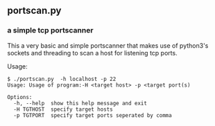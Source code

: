 ## portscan.py
### a simple tcp portscanner

This a very basic and simple portscanner that makes use of python3's
sockets and threading to scan a host for listening tcp ports.

Usage:
```
$ ./portscan.py  -h localhost -p 22
Usage: Usage of program:-H <target host> -p <target port(s)

Options:
  -h, --help  show this help message and exit
  -H TGTHOST  specify target hosts
  -p TGTPORT  specify target ports seperated by comma
```